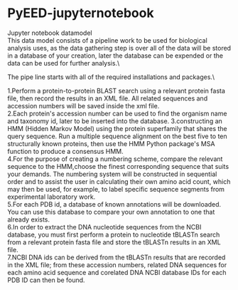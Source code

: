 # PyEED-jupyternotebook
Jupyter notebook datamodel\
This data model consists of a pipeline work to be used for biological analysis uses, as the data gathering step is over all of the data will be stored in a database of your creation, later the database can be expended or the data can be used for further analysis.\

The pipe line starts with all of the required installations and packages.\

1.Perform a protein-to-protein BLAST search using a relevant protein fasta file, then record the results in an XML file. All related sequences and accession numbers will be saved inside the xml file.\
2.Each protein's accession number can be used to find the organism name and taxonomy id, later to be inserted into the database.
3.constructing an HMM (Hidden Markov Model) using the protein superfamily that shares the query sequence. Run a multiple sequence alignment on the best five to ten structurally known proteins, then use the HMM Python package's MSA function to produce a consensus HMM.\
4.For the purpose of creating a numbering scheme, compare the relevant sequence to the HMM,choose the finest corresponding sequence that suits your demands. The numbering system will be constructed in sequential order and to assist the user in calculating their own amino acid count, which may then be used, for example, to label specific sequence segments from experimental laboratory work.\
5.For each PDB id, a database of known annotations will be downloaded. You can use this database to compare your own annotation to one that already exists.\
6.In order to extract the DNA nucleotide sequences from the NCBI database, you must first perform a protein to nucleotide tBLASTn search from a relevant protein fasta file and store the tBLASTn results in an XML file.\
7.NCBI DNA ids can be derived from the tBLASTn results that are recorded in the XML file; from these accession numbers, related DNA sequences for each amino acid sequence and corelated DNA NCBI database IDs for each PDB ID can then be found.
